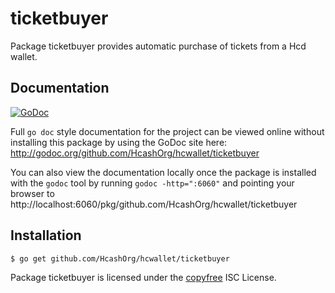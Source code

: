 ticketbuyer
===========

Package ticketbuyer provides automatic purchase of tickets from a Hcd wallet.

## Documentation

[![GoDoc](https://godoc.org/github.com/HcashOrg/hcwallet/ticketbuyer?status.png)](http://godoc.org/github.com/HcashOrg/hcwallet/ticketbuyer)

Full `go doc` style documentation for the project can be viewed online without
installing this package by using the GoDoc site here:
http://godoc.org/github.com/HcashOrg/hcwallet/ticketbuyer

You can also view the documentation locally once the package is installed with
the `godoc` tool by running `godoc -http=":6060"` and pointing your browser to
http://localhost:6060/pkg/github.com/HcashOrg/hcwallet/ticketbuyer

## Installation

```bash
$ go get github.com/HcashOrg/hcwallet/ticketbuyer
```

Package ticketbuyer is licensed under the [copyfree](http://copyfree.org) ISC
License.

